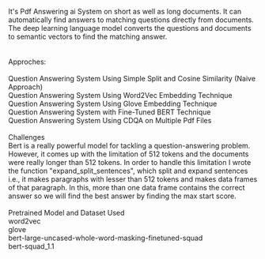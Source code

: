 It's Pdf Answering ai System on short as well as long documents. It can automatically find answers to matching questions directly from documents. The deep learning language model converts the questions and documents to semantic vectors to find the matching answer.<br>
<br>
<br>
Approches:<br><br>
Question Answering System Using Simple Split and Cosine Similarity (Naive Approach)<br>
Question Answering System Using Word2Vec Embedding Technique<br>
Question Answering System Using Glove Embedding Technique<br>
Question Answering System with Fine-Tuned BERT Technique<br>
Question Answering System Using CDQA on Multiple Pdf Files<br><br>
Challenges<br>
Bert is a really powerful model for tackling a question-answering problem. However, it comes up with the limitation of 512 tokens and the documents were really longer than 512 tokens. In order to handle this limitation I wrote the function "expand_split_sentences", which split and expand sentences i.e., it makes paragraphs with lesser than 512 tokens and makes data frames of that paragraph. In this, more than one data frame contains the correct answer so we will find the best answer by finding the max start score.<br><br>
Pretrained Model and Dataset Used<br>
word2vec<br>
glove<br>
bert-large-uncased-whole-word-masking-finetuned-squad<br>
bert-squad_1.1<br>

